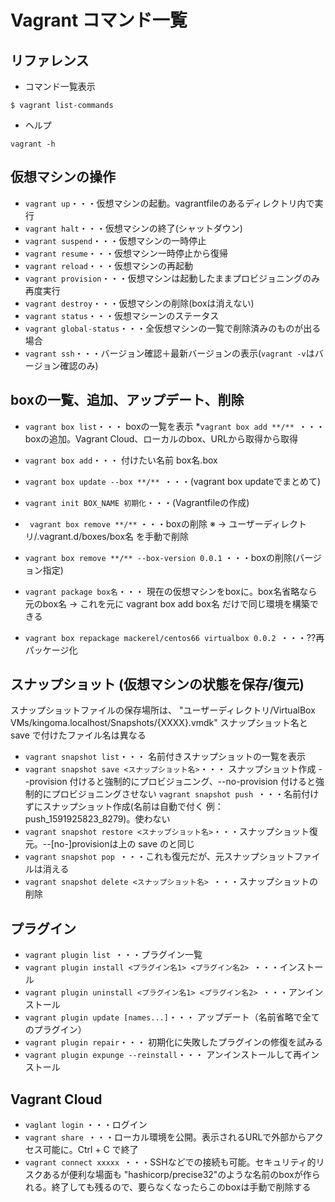 # Vagrant コマンド一覧

## リファレンス 
* コマンド一覧表示
```
$ vagrant list-commands
```
* ヘルプ
```
vagrant -h
```

## 仮想マシンの操作

* `vagrant up`・・・仮想マシンの起動。vagrantfileのあるディレクトリ内で実行
* `vagrant halt`・・・仮想マシンの終了(シャットダウン)
* `vagrant suspend`・・・仮想マシンの一時停止
* `vagrant resume`・・・仮想マシン一時停止から復帰
* `vagrant reload`・・・仮想マシンの再起動
* `vagrant provision`・・・仮想マシンは起動したままプロビジョニングのみ再度実行
* `vagrant destroy`・・・仮想マシンの削除(boxは消えない)
* `vagrant status`・・・仮想マシーンのステータス
* `vagrant global-status`・・・全仮想マシンの一覧で削除済みのものが出る場合
* `vagrant ssh`・・・バージョン確認＋最新バージョンの表示(`vagrant -v`はバージョン確認のみ)


## boxの一覧、追加、アップデート、削除

* `vagrant box list`・・・ boxの一覧を表示
*`vagrant box add **/** `・・・boxの追加。Vagrant Cloud、ローカルのbox、URLから取得から取得

* `vagrant box add`・・・ 付けたい名前 box名.box
* `vagrant box update --box **/** `・・・(vagrant box updateでまとめて)
* `vagrant init BOX_NAME 初期化`・・・(Vagrantfileの作成)
* ` vagrant box remove **/**` ・・・boxの削除
※ → ユーザーディレクトリ/.vagrant.d/boxes/box名 を手動で削除
* `vagrant box remove **/** --box-version 0.0.1` ・・・boxの削除(バージョン指定)
* `vagrant package box名`・・・ 現在の仮想マシンをboxに。box名省略なら元のbox名
→ これを元に vagrant box add box名 だけで同じ環境を構築できる
* `vagrant box repackage mackerel/centos66 virtualbox 0.0.2 `・・・??再パッケージ化

## スナップショット (仮想マシンの状態を保存/復元)

スナップショットファイルの保存場所は、
"ユーザーディレクトリ/VirtualBox VMs/kingoma.localhost/Snapshots/{XXXX}.vmdk"
スナップショット名と save で付けたファイル名は異なる

* `vagrant snapshot list`・・・ 名前付きスナップショットの一覧を表示
* `vagrant snapshot save <スナップショット名>`・・・ スナップショット作成
--provision 付けると強制的にプロビジョニング、--no-provision 付けると強制的にプロビジョニングさせない
`vagrant snapshot push `・・・名前付けずにスナップショット作成(名前は自動で付く 例：push_1591925823_8279)。使わない
* `vagrant snapshot restore <スナップショット名>`・・・スナップショット復元。--[no-]provisionは上の save のと同じ
* `vagrant snapshot pop `・・・これも復元だが、元スナップショットファイルは消える
* `vagrant snapshot delete <スナップショット名> `・・・スナップショットの削除

## プラグイン
* `vagrant plugin list `・・・プラグイン一覧
* `vagrant plugin install <プラグイン名1> <プラグイン名2> `・・・インストール
* `vagrant plugin uninstall <プラグイン名1> <プラグイン名2> `・・・アンインストール
* `vagrant plugin update [names...]`・・・ アップデート（名前省略で全てのプラグイン）
* `vagrant plugin repair`・・・ 初期化に失敗したプラグインの修復を試みる
* `vagrant plugin expunge --reinstall`・・・ アンインストールして再インストール


## Vagrant Cloud
* `vaglant login` ・・・ログイン
* `vagrant share `・・・ローカル環境を公開。表示されるURLで外部からアクセス可能に。Ctrl + C で終了
* `vagrant connect xxxxx `・・・SSHなどでの接続も可能。セキュリティ的リスクあるが便利な場面も
"hashicorp/precise32"のような名前のboxが作られる。終了しても残るので、要らなくなったらこのboxは手動で削除する


















